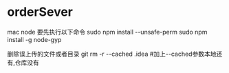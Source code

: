 # orderSever
mac node 要先执行以下命令
sudo npm install --unsafe-perm
sudo npm install -g node-gyp


删除误上传的文件或者目录
 git rm -r --cached .idea
#加上--cached参数本地还有,仓库没有
